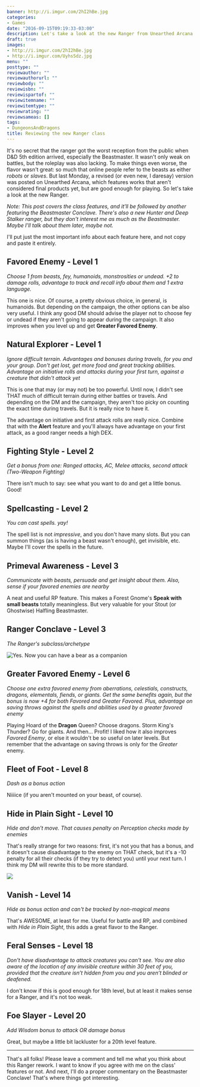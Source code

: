 ```yaml
---
banner: http://i.imgur.com/2hI2hBe.jpg
categories:
- Games
date: "2016-09-15T09:19:33-03:00"
description: Let's take a look at the new Ranger from Unearthed Arcana
draft: true
images:
- http://i.imgur.com/2hI2hBe.jpg
- http://i.imgur.com/UyhsSdz.jpg
menu: ""
posttype: ""
reviewauthor: ""
reviewauthorurl: ""
reviewbody: ""
reviewisbn: ""
reviewispartof: ""
reviewitemname: ""
reviewitemtype: ""
reviewrating: ""
reviewsameas: []
tags:
- DungeonsAndDragons
title: Reviewing the new Ranger class
---
```


It's no secret that the ranger got the worst reception from the public when D&D 5th edition arrived, especially the Beastmaster. 
It wasn't only weak on battles, but the roleplay was also lacking. 
To make things even worse, the flavor wasn't great: so much that online people refer to  the beasts as either _robots_ or _slaves_. 
But last Monday, a revised (or even new, I daresay) version was posted on Unearthed Arcana, 
which features works that aren't considered final products yet, but are good enough for playing. 
So let's take a look at the new Ranger.

<!--more-->

_Note: This post covers the class features, and it'll be followed by another featuring the Beastmaster Conclave._
_There's also a new Hunter and Deep Stalker ranger, but they don't interest me as much as the Beastmaster._
_Maybe I'll talk about them later, maybe not._

I'll put just the most important info about each feature here, and not copy and paste it entirely.

## Favored Enemy - Level 1

_Choose 1 from beasts, fey, humanoids, monstrosities or undead. +2 to damage rolls, advantage to track and recall info about them and 1 extra language._

This one is nice. Of course, a pretty obvious choice, in general, is humanoids. 
But depending on the campaign, the other options can be also very useful. 
I think any good DM should advise the player not to choose fey or undead if they aren't going to appear during the campaign. 
It also improves when you level up and get __Greater Favored Enemy__.

## Natural Explorer - Level 1

_Ignore difficult terrain. Advantages and bonuses during travels, for you and your group._
_Don't get lost, get more food and great tracking abilities._
_Advantage on initiative rolls and attacks during your first turn, against a creature that didn't attack yet_

This is one that may (or may not) be too powerful. Until now, I didn't see THAT much of difficult terrain during either battles or travels. 
And depending on the DM and the campaign, they aren't too picky on counting the exact time during travels. But it is really nice to have it.

The advantage on initiative and first attack rolls are really nice. 
Combine that with the __Alert__ feature and you'll always have advantage on your first attack, as a good ranger needs a high DEX.

## Fighting Style - Level 2

_Get a bonus from one: Ranged attacks, AC, Melee attacks, second attack (Two-Weapon Fighting)_

There isn't much to say: see what you want to do and get a little bonus. Good!

## Spellcasting - Level 2

_You can cast spells. yay!_

The spell list is not _impressive_, and you don't have many slots. 
But you can summon things (as is having a beast wasn't enough), get invisible, etc. Maybe I'll cover the spells in the future.

## Primeval Awareness - Level 3

_Communicate with beasts, persuade and get insight about them. Also, sense if your favored enemies are nearby_

A neat and useful RP feature. This makes a Forest Gnome's __Speak with small beasts__ totally meaningless. 
But very valuable for your Stout (or Ghostwise) Halfling Beastmaster.

## Ranger Conclave - Level 3

_The Ranger's subclass/archetype_

![Yes. Now you can have a bear as a companion](http://i.imgur.com/UyhsSdz.jpg)

## Greater Favored Enemy - Level 6

_Choose one extra favored enemy from aberrations, celestials, constructs, dragons, elementals, fiends, or giants._ 
_Get the same benefits again, but the bonus is now +4 for both Favored and Greater Favored._ 
_Plus, advantage on saving throws against the spells and abilities used by a greater favored enemy_

Playing Hoard of the __Dragon__ Queen? Choose dragons. Storm King's Thunder? Go for giants. And then... Profit! 
I liked how it also improves _Favored Enemy_, or else it wouldn't be so useful on later levels. 
But remember that the advantage on saving throws is only for the _Greater_ enemy.

## Fleet of Foot - Level 8

_Dash as a bonus action_

Niiiice (if you aren't mounted on your beast, of course).

## Hide in Plain Sight - Level 10

_Hide and don't move. That causes penalty on Perception checks made by enemies_

That's really strange for two reasons: first, it's not you that has a bonus, 
and it doesn't cause disadvantage to the enemy on THAT check, but it's a -10 penalty for all their checks 
(if they try to detect you) until your next turn. I think my DM will rewrite this to be more standard.

![](http://i.imgur.com/Qj8aoyu.jpg)

## Vanish - Level 14

_Hide as bonus action and can't be tracked by non-magical means_

That's AWESOME, at least for me. Useful for battle and RP, and combined with _Hide in Plain Sight_, this adds a great flavor to the Ranger.

## Feral Senses - Level 18

_Don't have disadvantage to attack creatures you can't see. You are also aware of the location of any invisible creature within 30 feet of you,_ 
_provided that the creature isn’t hidden from you and you aren’t blinded or deafened._

I don't know if this is good enough for 18th level, but at least it makes sense for a Ranger, and it's not too weak.

## Foe Slayer - Level 20

_Add Wisdom bonus to attack OR damage bonus_

Great, but maybe a little bit lackluster for a 20th level feature.

---

That's all folks! Please leave a comment and tell me what you think about this Ranger rework. 
I want to know if you agree with me on the class' features or not. 
And next, I'll do a proper commentary on the Beastmaster Conclave! That's where things got interesting.
